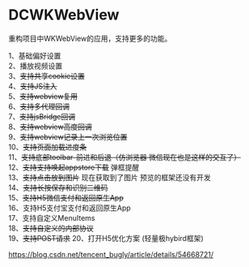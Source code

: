 # DCWKWebView
重构项目中WKWebView的应用，支持更多的功能。

   1、基础偏好设置 <br>
   2、播放视频设置 <br>
   3、~~支持共享cookie设置~~ <br>
   4、~~支持JS注入~~ <br>
   5、~~支持webview复用~~ <br>
   6、~~支持多代理回调~~ <br>
   7、~~支持jsBridge回调~~ <br>
   8、~~支持webview高度回调~~ <br>
   9、~~支持webview记录上一次浏览位置~~ <br>
   10、~~支持页面加载进度条~~ <br>
   11、~~支持底部toolbar-前进和后退（仿浏览器 微信现在也是这样的交互了）~~ <br>
   12、~~支持支持唤起appstore下载~~ 弹框提醒 <br>
   13、~~支持点击放到图片~~ 现在获取到了图片 预览的框架还没有开发 <br>
   14、~~支持长按保存和识别二维码~~ <br>
   15、~~支持H5微信支付和返回原生App~~ <br>
   16、支持H5支付宝支付和返回原生App <br>
   17、支持自定义MenuItems <br>
   18、~~支持自定义的内部协议~~ <br>
   19、~~支持POST请求~~
   20、打开H5优化方案 (轻量极hybird框架)
   
   
   
   https://blog.csdn.net/tencent_bugly/article/details/54668721/
   
 
 
